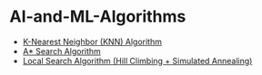 # AI-and-ML-Algorithms

- [K-Nearest Neighbor (KNN) Algorithm](https://github.com/mahfuzhasanreza/AI-and-ML-Algorithms/tree/main/KNN-Algorithm)
- [A* Search Algorithm](https://github.com/mahfuzhasanreza/AI-and-ML-Algorithms/tree/main/A-star-Search-Algorithm)
- [Local Search Algorithm (Hill Climbing + Simulated Annealing)](https://github.com/mahfuzhasanreza/AI-and-ML-Algorithms/tree/main/Local-Search)